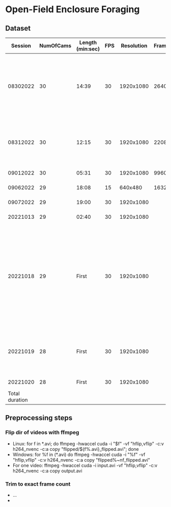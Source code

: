 # Open-Field Enclosure Foraging

## Dataset
| Session  | NumOfCams | Length (min:sec) | FPS | Resolution | FrameCt | Processing     | Type        | Ready | Note                                                                         |
|----------|-----------|------------------|-----|------------|---------|----------------|-------------|-------|------------------------------------------------------------------------------|
| 08302022 | 30        | 14:39            | 30  | 1920x1080  | 26400   | v,hflip        | Mat & more  | No    | No foraging and cuts off before he leaves? All same length except 8239.       |
| 08312022 | 30        | 12:15            | 30  | 1920x1080  | 22080   | v,hflip        | Mat & more  | No    | Forages a bit. Then goes up. Then comes down and forages.                    |
| 09012022 | 30        | 05:31            | 30  | 1920x1080  | 9960    | v,hflip        | Mat         | No    | Like prior session                                                            |
| 09062022 | 29        | 18:08            | 15  | 640x480    | 16320   | v,hflip        | Mat         | No    | Like prior session                                                            |
| 09072022 | 29        | 19:00            | 30  | 1920x1080  |         | v,hflip,sync   | Mat         | No    | All videos unsynced                                                           |
| 20221013 | 29        | 02:40            | 30  | 1920x1080  |         | v,hflip,sync   | Paint Roller| No    |                                                                              |
| 20221018 | 29        | First            | 30  | 1920x1080  |         | v,hflip,sync   | Paint Roller| No    | Smaller videos seem to be the foraging part. Deleted the heavier videos… but the main videos are all corrupted :/|
| 20221019 | 28        | First            | 30  | 1920x1080  |         | v,hflip,sync   | Paint Roller| No    | Larger videos seem to be the foraging part. Not corrupt!                     |
| 20221020 | 28        | First            | 30  | 1920x1080  |         | v,hflip,sync   | Paint Roller| No    |                                                                              |
| Total duration |       |                  |     |            |         |                |             |       |                                                                              |


## Preprocessing steps

### Flip dir of videos with ffmpeg
- Linux: for f in *.avi; do ffmpeg -hwaccel cuda -i "$f" -vf "hflip,vflip" -c:v h264_nvenc -c:a copy "flipped/${f%.avi}_flipped.avi"; done
- Windows: for %f in (*.avi) do ffmpeg -hwaccel cuda -i "%f" -vf "hflip,vflip" -c:v h264_nvenc -c:a copy "flipped\%~nf_flipped.avi"
- For one video: ffmpeg -hwaccel cuda -i input.avi -vf "hflip,vflip" -c:v h264_nvenc -c:a copy output.avi

### Trim to exact frame count
- ...
- 

